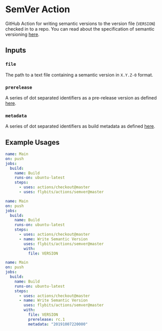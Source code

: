 # SemVer Action

GitHub Action for writing semantic versions to the version file (`VERSION`) checked in to a repo.
You can read about the specification of semantic versioning [here](https://semver.org).

## Inputs

### `file`

The path to a text file containing a semantic version in `X.Y.Z-0` format.

### `prerelease`

A series of dot separated identifiers as a pre-release version as defined [here](https://semver.org/#spec-item-9).

### `metadata`

A series of dot separated identifiers as build metadata as defined [here](https://semver.org/#spec-item-10).

## Example Usages

```yaml
name: Main
on: push
jobs:
  build:
    name: Build
    runs-on: ubuntu-latest
    steps:
      - uses: actions/checkout@master
      - uses: flybits/actions/semver@master
```

```yaml
name: Main
on: push
jobs:
  build:
    name: Build
    runs-on: ubuntu-latest
    steps:
      - uses: actions/checkout@master
      - name: Write Semantic Version
        uses: flybits/actions/semver@master
        with:
          file: VERSION
```

```yaml
name: Main
on: push
jobs:
  build:
    name: Build
    runs-on: ubuntu-latest
    steps:
      - uses: actions/checkout@master
      - name: Write Semantic Version
        uses: flybits/actions/semver@master
        with:
          file: VERSION
          prerelease: rc.1
          metadata: "20191007220000"
```
